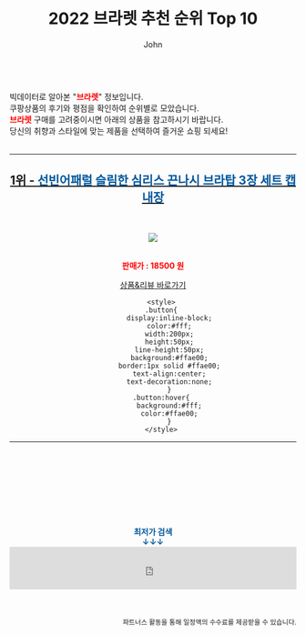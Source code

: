 ﻿---
layout: post
title:  "2022 브라렛 추천 순위 Top 10"
author: John
categories: [ 패션의류 ]
tags: [ 브라렛, 브라렛 단점, 브라렛이란, 브라렛 더쿠, 브라렛 쇼핑몰, 브라렛 리뷰, 브라렛 단점 더쿠, 브라렛 포토리뷰, 브라렛 추천 더쿠, 브라렛 코디 ]
image: https://static.coupangcdn.com/image/vendor_inventory/cf0d/2f597ab26fb6aa2ae09a5d8b310e5f9a73e13eb83fa4f9b667562f3913d9.jpg 
description: "2022 브라렛 추천 순위 Top 10 관련 상품으로 가장 고객 선호도가 높은 제품입니다."
toc: true
toc_sticky: true
---

<br>
빅데이터로 알아본 "<b><font color='#ff0000'>브라렛</font></b>" 정보입니다.
<br>
쿠팡상품의 후기와 평점을 확인하여 순위별로 모았습니다.
<br>
<b><font color='#ff0000'>브라렛</font></b>  구매를 고려중이시면 아래의 상품을 참고하시기 바랍니다.
<br>
당신의 취향과 스타일에 맞는 제품을 선택하여 즐거운 쇼핑 되세요!
<br><br>
<hr>
<p>
    
<center><h2><a href="https://link.coupang.com/re/AFFSDP?lptag=AF7307611&pageKey=6437596294&itemId=13921092643&vendorItemId=81170519731&traceid=V0-153-ce103cbe5ece6f84&requestid=20221103223013447260304" target="_blank"><b>1위 - <font color='#01579B'>선빈어패럴 슬림한 심리스 끈나시 브라탑 3장 세트 캡내장</font></b></a></h2><br>

<a href="https://link.coupang.com/re/AFFSDP?lptag=AF7307611&pageKey=6437596294&itemId=13921092643&vendorItemId=81170519731&traceid=V0-153-ce103cbe5ece6f84&requestid=20221103223013447260304" target="_blank"><img src="https://static.coupangcdn.com/image/vendor_inventory/cf0d/2f597ab26fb6aa2ae09a5d8b310e5f9a73e13eb83fa4f9b667562f3913d9.jpg"></a><br><br>

<b><font color='#ff0000'>판매가 : 18500 원</font></b><br>

<a href="https://link.coupang.com/re/AFFSDP?lptag=AF7307611&pageKey=6437596294&itemId=13921092643&vendorItemId=81170519731&traceid=V0-153-ce103cbe5ece6f84&requestid=20221103223013447260304" target="_blank" class="button">상품&리뷰 바로가기</a><p>

        <style>
        .button{
            display:inline-block;
            color:#fff;
            width:200px;
            height:50px;
            line-height:50px;
            background:#ffae00;
            border:1px solid #ffae00;
            text-align:center;
            text-decoration:none;
            }
        .button:hover{
            background:#fff;
            color:#ffae00;
            }
        </style>

<hr>

<br><br><br><br><br><br><br>
<center><b><font color='#01579B' size='medium'>최저가 검색<br>
↓↓↓</font></b></center>
<center><iframe src="https://coupa.ng/b1Tbjx" width="100%" height="75" frameborder="0" scrolling="no" referrerpolicy="unsafe-url"></iframe></center>
<br><br>
<p>
<small>
    <div align="right">파트너스 활동을 통해 일정액의 수수료를 제공받을 수 있습니다.</div>
</small>
</p>
